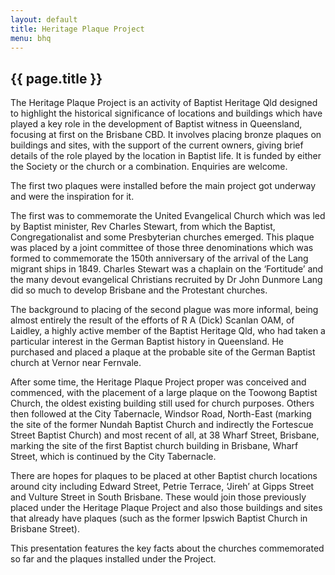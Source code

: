 ```yaml
---
layout: default
title: Heritage Plaque Project
menu: bhq
---
```


## {{ page.title }}

The Heritage Plaque Project is an activity of Baptist Heritage Qld designed to highlight the historical significance of locations and buildings which have played a key role in the development of Baptist witness in Queensland, focusing at first on the Brisbane CBD. It involves placing bronze plaques on buildings and sites, with the support of the current owners, giving brief details of the role played by the location in Baptist life. It is funded by either the Society or the church or a combination. Enquiries are welcome.

The first two plaques were installed before the main project got underway and were the inspiration for it. 

The first was to commemorate the United Evangelical Church which was led by Baptist minister, Rev Charles Stewart, from which the Baptist, Congregationalist and some Presbyterian churches emerged. This plaque was placed by a joint committee of those three denominations which was formed to commemorate the 150th anniversary of the arrival of the Lang migrant ships in 1849. Charles Stewart was a chaplain on the ‘Fortitude’ and the many devout evangelical Christians recruited by Dr John Dunmore Lang did so much to develop Brisbane and the Protestant churches. 

The background to placing of the second plague was more informal, being almost entirely the result of the efforts of R A (Dick) Scanlan OAM, of Laidley, a highly active member of the Baptist Heritage Qld, who had taken a particular interest in the German Baptist history in Queensland. He purchased and placed a plaque at the probable site of the German Baptist church at Vernor near Fernvale. 

After some time, the Heritage Plaque Project proper was conceived and commenced, with the placement of a large plaque on the Toowong Baptist Church, the oldest existing building still used for church purposes. Others then followed at the City Tabernacle, Windsor Road, North-East (marking the site of the former Nundah Baptist Church and indirectly the Fortescue Street Baptist Church) and most recent of all, at 38 Wharf Street, Brisbane, marking the site of the first Baptist church building in Brisbane, Wharf Street, which is continued by the City Tabernacle. 

There are hopes for plaques to be placed at other Baptist church locations around city including Edward Street, Petrie Terrace, ‘Jireh’ at Gipps Street and Vulture Street in South Brisbane. These would join those previously placed under the Heritage Plaque Project and also those buildings and sites that already have plaques (such as the former Ipswich Baptist Church in Brisbane Street).

This presentation features the key facts about the churches commemorated so far and the plaques installed under the Project.
